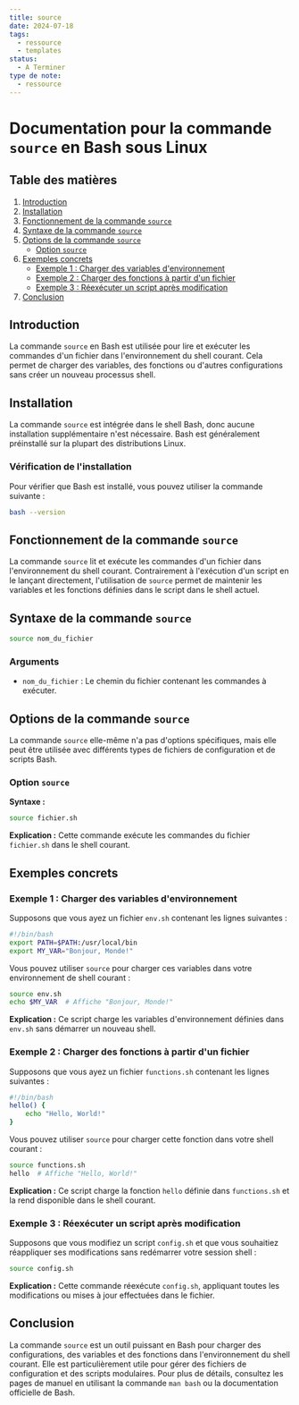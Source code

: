 ```yaml
---
title: source
date: 2024-07-18
tags:
  - ressource
  - templates
status:
  - A Terminer
type de note:
  - ressource
---
```

# Documentation pour la commande `source` en Bash sous Linux

## Table des matières
1. [Introduction](#introduction)
2. [Installation](#installation)
3. [Fonctionnement de la commande `source`](#fonctionnement-de-la-commande-source)
4. [Syntaxe de la commande `source`](#syntaxe-de-la-commande-source)
5. [Options de la commande `source`](#options-de-la-commande-source)
    - [Option `source`](#option-source)
6. [Exemples concrets](#exemples-concrets)
    - [Exemple 1 : Charger des variables d'environnement](#exemple-1--charger-des-variables-denvironnement)
    - [Exemple 2 : Charger des fonctions à partir d'un fichier](#exemple-2--charger-des-fonctions-à-partir-dun-fichier)
    - [Exemple 3 : Réexécuter un script après modification](#exemple-3--réexécuter-un-script-après-modification)
7. [Conclusion](#conclusion)

## Introduction

La commande `source` en Bash est utilisée pour lire et exécuter les commandes d'un fichier dans l'environnement du shell courant. Cela permet de charger des variables, des fonctions ou d'autres configurations sans créer un nouveau processus shell.

## Installation

La commande `source` est intégrée dans le shell Bash, donc aucune installation supplémentaire n'est nécessaire. Bash est généralement préinstallé sur la plupart des distributions Linux.

### Vérification de l'installation

Pour vérifier que Bash est installé, vous pouvez utiliser la commande suivante :

```bash
bash --version
```

## Fonctionnement de la commande `source`

La commande `source` lit et exécute les commandes d'un fichier dans l'environnement du shell courant. Contrairement à l'exécution d'un script en le lançant directement, l'utilisation de `source` permet de maintenir les variables et les fonctions définies dans le script dans le shell actuel.

## Syntaxe de la commande `source`

```bash
source nom_du_fichier
```

### Arguments

- `nom_du_fichier` : Le chemin du fichier contenant les commandes à exécuter.

## Options de la commande `source`

La commande `source` elle-même n'a pas d'options spécifiques, mais elle peut être utilisée avec différents types de fichiers de configuration et de scripts Bash.

### Option `source`

**Syntaxe :**

```bash
source fichier.sh
```

**Explication :** Cette commande exécute les commandes du fichier `fichier.sh` dans le shell courant.

## Exemples concrets

### Exemple 1 : Charger des variables d'environnement

Supposons que vous ayez un fichier `env.sh` contenant les lignes suivantes :

```bash
#!/bin/bash
export PATH=$PATH:/usr/local/bin
export MY_VAR="Bonjour, Monde!"
```

Vous pouvez utiliser `source` pour charger ces variables dans votre environnement de shell courant :

```bash
source env.sh
echo $MY_VAR  # Affiche "Bonjour, Monde!"
```

**Explication :** Ce script charge les variables d'environnement définies dans `env.sh` sans démarrer un nouveau shell.

### Exemple 2 : Charger des fonctions à partir d'un fichier

Supposons que vous ayez un fichier `functions.sh` contenant les lignes suivantes :

```bash
#!/bin/bash
hello() {
    echo "Hello, World!"
}
```

Vous pouvez utiliser `source` pour charger cette fonction dans votre shell courant :

```bash
source functions.sh
hello  # Affiche "Hello, World!"
```

**Explication :** Ce script charge la fonction `hello` définie dans `functions.sh` et la rend disponible dans le shell courant.

### Exemple 3 : Réexécuter un script après modification

Supposons que vous modifiez un script `config.sh` et que vous souhaitiez réappliquer ses modifications sans redémarrer votre session shell :

```bash
source config.sh
```

**Explication :** Cette commande réexécute `config.sh`, appliquant toutes les modifications ou mises à jour effectuées dans le fichier.

## Conclusion

La commande `source` est un outil puissant en Bash pour charger des configurations, des variables et des fonctions dans l'environnement du shell courant. Elle est particulièrement utile pour gérer des fichiers de configuration et des scripts modulaires. Pour plus de détails, consultez les pages de manuel en utilisant la commande `man bash` ou la documentation officielle de Bash.